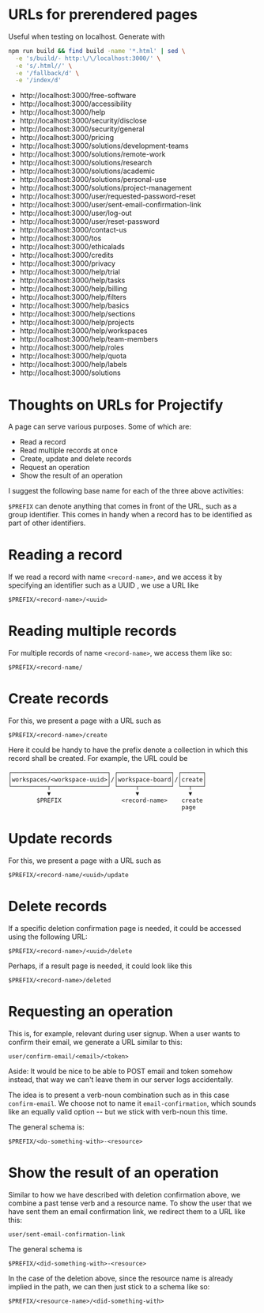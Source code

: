 # URLs for prerendered pages

Useful when testing on localhost. Generate with

```bash
npm run build && find build -name '*.html' | sed \
  -e 's/build/- http:\/\/localhost:3000/' \
  -e 's/.html//' \
  -e '/fallback/d' \
  -e '/index/d'
```

- http://localhost:3000/free-software
- http://localhost:3000/accessibility
- http://localhost:3000/help
- http://localhost:3000/security/disclose
- http://localhost:3000/security/general
- http://localhost:3000/pricing
- http://localhost:3000/solutions/development-teams
- http://localhost:3000/solutions/remote-work
- http://localhost:3000/solutions/research
- http://localhost:3000/solutions/academic
- http://localhost:3000/solutions/personal-use
- http://localhost:3000/solutions/project-management
- http://localhost:3000/user/requested-password-reset
- http://localhost:3000/user/sent-email-confirmation-link
- http://localhost:3000/user/log-out
- http://localhost:3000/user/reset-password
- http://localhost:3000/contact-us
- http://localhost:3000/tos
- http://localhost:3000/ethicalads
- http://localhost:3000/credits
- http://localhost:3000/privacy
- http://localhost:3000/help/trial
- http://localhost:3000/help/tasks
- http://localhost:3000/help/billing
- http://localhost:3000/help/filters
- http://localhost:3000/help/basics
- http://localhost:3000/help/sections
- http://localhost:3000/help/projects
- http://localhost:3000/help/workspaces
- http://localhost:3000/help/team-members
- http://localhost:3000/help/roles
- http://localhost:3000/help/quota
- http://localhost:3000/help/labels
- http://localhost:3000/solutions

# Thoughts on URLs for Projectify

A page can serve various purposes. Some of which are:

- Read a record
- Read multiple records at once
- Create, update and delete records
- Request an operation
- Show the result of an operation

I suggest the following base name for each of the three above activities:

`$PREFIX` can denote anything that comes in front of the URL, such as
a group identifier. This comes in handy when a record has to be identified
as part of other identifiers.

# Reading a record

If we read a record with name `<record-name>`, and we access it by specifying an identifier
such as a UUID <uuid>, we use a URL like

```
$PREFIX/<record-name>/<uuid>
```

# Reading multiple records

For multiple records of name `<record-name>`, we access them like so:

```
$PREFIX/<record-name/
```

# Create records

For this, we present a page with a URL such as

```
$PREFIX/<record-name>/create
```

Here it could be handy to have the prefix denote a collection in which
this record shall be created. For example, the URL could be

```
┌───────────────────────────┐ ┌───────────────┐ ┌──────┐
│workspaces/<workspace-uuid>│/│workspace-board│/│create│
└──────────┬────────────────┘ └─────┬─────────┘ └──┬───┘
           ▼                        ▼              ▼
        $PREFIX                 <record-name>    create
                                                 page
```

# Update records

For this, we present a page with a URL such as

```
$PREFIX/<record-name/<uuid>/update
```

# Delete records

If a specific deletion confirmation page is needed, it could be accessed
using the following URL:

```
$PREFIX/<record-name>/<uuid>/delete
```

Perhaps, if a result page is needed, it could look like this

```
$PREFIX/<record-name>/deleted
```

# Requesting an operation

This is, for example, relevant during user signup. When a user wants to
confirm their email, we generate a URL similar to this:

```
user/confirm-email/<email>/<token>
```

Aside: It would be nice to be able to POST email and token somehow instead,
that way we can't leave them in our server logs accidentally.

The idea is to present a verb-noun combination such as in this case
`confirm-email`. We choose not to name it `email-confirmation`, which sounds
like an equally valid option -- but we stick with verb-noun this time.

The general schema is:

```
$PREFIX/<do-something-with>-<resource>
```

# Show the result of an operation

Similar to how we have described with deletion confirmation above,
we combine a past tense verb and a resource name. To show the user
that we have sent them an email confirmation link, we redirect them to a URL
like this:

```
user/sent-email-confirmation-link
```

The general schema is

```
$PREFIX/<did-something-with>-<resource>
```

In the case of the deletion above, since the resource name is already
implied in the path, we can then just stick to a schema like so:

```
$PREFIX/<resource-name>/<did-something-with>
```
